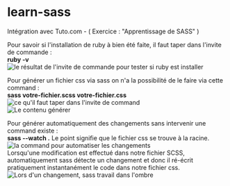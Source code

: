 # learn-sass
Intégration avec Tuto.com - ( Exercice : "Apprentissage de SASS" )

Pour savoir si l'installation de ruby à bien été faite, il faut taper dans l'invite de commande : <br />
**ruby -v** <br />
<img src="http://puu.sh/sqa5R/9844bca41f.png" alt="le résultat de l'invite de commande pour tester si ruby est installer" />

Pour générer un fichier css via sass on n'a la possibilité de le faire via cette command : <br />
**sass votre-fichier.scss votre-fichier.css** <br />
<img src="http://puu.sh/sqxIR/70536ae494.png" alt="ce qu'il faut taper dans l'invite de command"> <br />
<img src="http://puu.sh/sqxKL/938a5fb60a.png" alt="Le contenu générer">

Pour générer automatiquement des changements sans intervenir une command existe : <br />
**sass --watch .** Le point signifie que le fichier css se trouve à la racine. <br />
<img src="http://puu.sh/sqxQG/3ab06ad9d5.png" alt="la command pour automatiser les changements"> <br />
Lorsqu'une modification est effectué dans notre fichier SCSS, automatiquement sass détecte un changement et donc il ré-écrit pratiquement instantanément le code dans notre fichier css.
<img src="http://puu.sh/sqxSg/ef676e2eb3.png" alt="Lors d'un changement, sass travail dans l'ombre">
